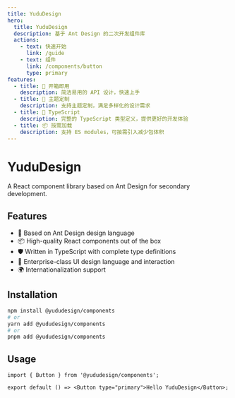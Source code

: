 ```yaml
---
title: YuduDesign
hero:
  title: YuduDesign
  description: 基于 Ant Design 的二次开发组件库
  actions:
    - text: 快速开始
      link: /guide
    - text: 组件
      link: /components/button
      type: primary
features:
  - title: 🚀 开箱即用
    description: 简洁易用的 API 设计，快速上手
  - title: 🎨 主题定制
    description: 支持主题定制，满足多样化的设计需求
  - title: 🔧 TypeScript
    description: 完整的 TypeScript 类型定义，提供更好的开发体验
  - title: 📦 按需加载
    description: 支持 ES modules，可按需引入减少包体积
---
```


# YuduDesign

A React component library based on Ant Design for secondary development.

## Features

- 🎨 Based on Ant Design design language
- 📦 High-quality React components out of the box
- 🛡 Written in TypeScript with complete type definitions
- 🎯 Enterprise-class UI design language and interaction
- 🌍 Internationalization support

## Installation

```bash
npm install @yududesign/components
# or
yarn add @yududesign/components
# or  
pnpm add @yududesign/components
```

## Usage

```tsx
import { Button } from '@yududesign/components';

export default () => <Button type="primary">Hello YuduDesign</Button>;
```